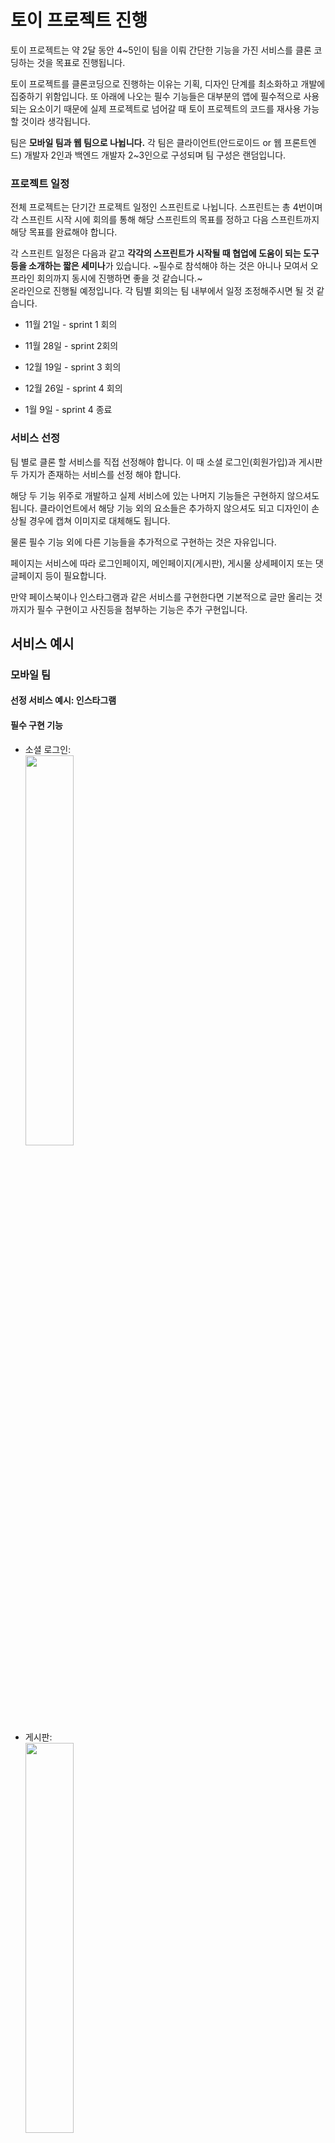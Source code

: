 # 토이 프로젝트 진행

토이 프로젝트는 약 2달 동안 4~5인이 팀을 이뤄 간단한 기능을 가진 서비스를 클론 코딩하는 것을 목표로 진행됩니다.

토이 프로젝트를 클론코딩으로 진행하는 이유는 기획, 디자인 단계를 최소화하고 개발에 집중하기 위함입니다.
또 아래에 나오는 필수 기능들은 대부분의 앱에 필수적으로 사용되는 요소이기 때문에 실제 프로젝트로 넘어갈 때 토이 프로젝트의 코드를 재사용 가능할 것이라 생각됩니다.

팀은 **모바일 팀과 웹 팀으로 나뉩니다.** 각 팀은 클라이언트(안드로이드 or 웹 프론트엔드) 개발자 2인과 백엔드 개발자 2~3인으로 구성되며 팀 구성은 랜덤입니다.

### 프로젝트 일정

전체 프로젝트는 단기간 프로젝트 일정인 스프린트로 나뉩니다. 스프린트는 총 4번이며 각 스프린트 시작 시에 회의를 통해 해당 스프린트의 목표를 정하고 다음 스프린트까지 해당 목표를 완료해야 합니다.

각 스프린트 일정은 다음과 같고 **각각의 스프린트가 시작될 때 협업에 도움이 되는 도구 등을 소개하는 짧은 세미나**가 있습니다.
~필수로 참석해야 하는 것은 아니나 모여서 오프라인 회의까지 동시에 진행하면 좋을 것 같습니다.~
<br>온라인으로 진행될 예정입니다. 각 팀별 회의는 팀 내부에서 일정 조정해주시면 될 것 같습니다.

- 11월 21일 - sprint 1 회의

- 11월 28일 - sprint 2회의

- 12월 19일 - sprint 3 회의

- 12월 26일 - sprint 4 회의

-  1월    9일 - sprint 4 종료

### 서비스 선정

팀 별로 클론 할 서비스를 직접 선정해야 합니다. 이 때 소셜 로그인(회원가입)과 게시판 두 가지가 존재하는 서비스를 선정 해야 합니다.

해당 두 기능 위주로 개발하고 실제 서비스에 있는 나머지 기능들은 구현하지 않으셔도 됩니다. 클라이언트에서 해당 기능 외의 요소들은 추가하지 않으셔도 되고 디자인이 손상될 경우에 캡쳐 이미지로 대체해도 됩니다. 

물론 필수 기능 외에 다른 기능들을 추가적으로 구현하는 것은 자유입니다.

페이지는 서비스에 따라 로그인페이지, 메인페이지(게시판), 게시물 상세페이지 또는 댓글페이지 등이 필요합니다.

만약 페이스북이나 인스타그램과 같은 서비스를 구현한다면 기본적으로 글만 올리는 것 까지가 필수 구현이고 사진등을 첨부하는 기능은 추가 구현입니다.

## 서비스 예시

### 모바일 팀

#### 선정 서비스 예시: 인스타그램
#### 필수 구현 기능
- 소셜 로그인:<br>  <img src = "https://user-images.githubusercontent.com/48513130/99142588-cad8f500-2699-11eb-82c8-5f4d4b16eb12.jpeg" width="40%" height="40%">
- 게시판: <br><img src = "https://user-images.githubusercontent.com/48513130/99142592-d0ced600-2699-11eb-9708-3888891cc43c.jpeg" width="40%" height="40%"><br>이 경우 사진 업로드는 필수 구현은 아니라서 mock 이미지로 대체 가능합니다.
- 댓글 페이지(상세 페이지): <br><img src = "https://user-images.githubusercontent.com/48513130/99143034-c0b8f580-269d-11eb-9219-40de22d58d21.jpeg" width="40%" height="40%">

### 웹 팀

#### 선정 서비스 예시: stackoverflow
- 소셜 로그인:<br><img width="1309" alt="스크린샷 2020-11-14 오후 5 25 49" src="https://user-images.githubusercontent.com/48513130/99143169-bba87600-269e-11eb-8532-aef72eda8854.png">
- 게시판: <br><img width="1365" alt="스크린샷 2020-11-14 오후 5 26 40" src="https://user-images.githubusercontent.com/48513130/99143170-c236ed80-269e-11eb-8619-6e318cc1a926.png">
- 상세 페이지(댓글 페이지): <br> <img width="1365" alt="스크린샷 2020-11-14 오후 5 26 56" src="https://user-images.githubusercontent.com/48513130/99143159-a6cbe280-269e-11eb-96f7-73cc708c866a.png">



### Slack 링크
토이 프로젝트 팀 별 진행과 공지는 슬랙으로 진행될 예정이므로 아래 링크를 통해 참여해 주시기 바랍니다.

슬랙을 통해 소통해주셔야 세미나 진행자들이 틈틈이 확인하고 도움을 줄 수 있으므로 따로 카톡방 등을 파서 소통하지 마시고 슬랙을 통해 소통해주시기 바랍니다.

핸드폰과 데스크탑에 **슬랙 앱을 설치** 해주시기 바라며 가입 후 **프로필은 이름-세미나(ex 변다빈-백엔드)로 설정해주시기 바랍니다.**

여러 세미나를 수강중이신 경우에도 프로젝트에서 맡을 분야 하나를 정해 프로필에 기입해주시기 바랍니다.

[https://join.slack.com/t/wafflestudio1-l3f6523/shared_invite/zt-j4d9emgl-SZJ3TI2f6AUhgtg8~4zGVQ](https://join.slack.com/t/wafflestudio1-l3f6523/shared_invite/zt-j4d9emgl-SZJ3TI2f6AUhgtg8~4zGVQ)
